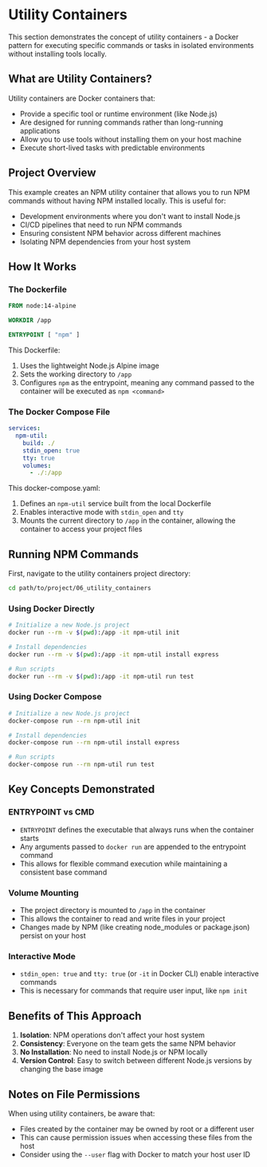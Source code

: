 # Utility Containers

This section demonstrates the concept of utility containers - 
a Docker pattern for executing specific commands or tasks in isolated environments without installing tools locally.

## What are Utility Containers?

Utility containers are Docker containers that:
- Provide a specific tool or runtime environment (like Node.js)
- Are designed for running commands rather than long-running applications
- Allow you to use tools without installing them on your host machine
- Execute short-lived tasks with predictable environments

## Project Overview

This example creates an NPM utility container that allows you to run NPM commands without having NPM installed locally. This is useful for:

- Development environments where you don't want to install Node.js
- CI/CD pipelines that need to run NPM commands
- Ensuring consistent NPM behavior across different machines
- Isolating NPM dependencies from your host system

## How It Works

### The Dockerfile

```dockerfile
FROM node:14-alpine

WORKDIR /app

ENTRYPOINT [ "npm" ]
```

This Dockerfile:
1. Uses the lightweight Node.js Alpine image
2. Sets the working directory to `/app`
3. Configures `npm` as the entrypoint, meaning any command passed to the container will be executed as `npm <command>`

### The Docker Compose File

```yaml
services:
  npm-util:
    build: ./
    stdin_open: true
    tty: true
    volumes:
      - ./:/app
```

This docker-compose.yaml:
1. Defines an `npm-util` service built from the local Dockerfile
2. Enables interactive mode with `stdin_open` and `tty`
3. Mounts the current directory to `/app` in the container, allowing the container to access your project files

## Running NPM Commands

First, navigate to the utility containers project directory:

```bash
cd path/to/project/06_utility_containers
```

### Using Docker Directly

```bash
# Initialize a new Node.js project
docker run --rm -v $(pwd):/app -it npm-util init

# Install dependencies
docker run --rm -v $(pwd):/app -it npm-util install express

# Run scripts
docker run --rm -v $(pwd):/app -it npm-util run test
```

### Using Docker Compose

```bash
# Initialize a new Node.js project
docker-compose run --rm npm-util init

# Install dependencies
docker-compose run --rm npm-util install express

# Run scripts
docker-compose run --rm npm-util run test
```

## Key Concepts Demonstrated

### ENTRYPOINT vs CMD

- `ENTRYPOINT` defines the executable that always runs when the container starts
- Any arguments passed to `docker run` are appended to the entrypoint command
- This allows for flexible command execution while maintaining a consistent base command

### Volume Mounting

- The project directory is mounted to `/app` in the container
- This allows the container to read and write files in your project
- Changes made by NPM (like creating node_modules or package.json) persist on your host

### Interactive Mode

- `stdin_open: true` and `tty: true` (or `-it` in Docker CLI) enable interactive commands
- This is necessary for commands that require user input, like `npm init`

## Benefits of This Approach

1. **Isolation**: NPM operations don't affect your host system
2. **Consistency**: Everyone on the team gets the same NPM behavior
3. **No Installation**: No need to install Node.js or NPM locally
4. **Version Control**: Easy to switch between different Node.js versions by changing the base image

## Notes on File Permissions

When using utility containers, be aware that:
- Files created by the container may be owned by root or a different user
- This can cause permission issues when accessing these files from the host
- Consider using the `--user` flag with Docker to match your host user ID
